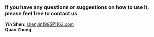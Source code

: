 ### If you have any questions or suggestions on how to use it, please feel free to contact us.
**Yin Shen**: shenyin1995@163.com <br>
**Quan Zhong**